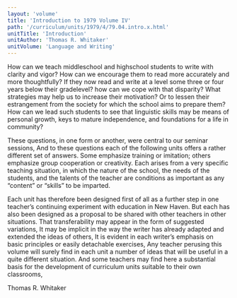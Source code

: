 ```yaml
---
layout: 'volume'
title: 'Introduction to 1979 Volume IV'
path: '/curriculum/units/1979/4/79.04.intro.x.html'
unitTitle: 'Introduction'
unitAuthor: 'Thomas R. Whitaker'
unitVolume: 'Language and Writing'
---
```


<body>
 <p>
  How can we teach middleschool and highschool students to write with clarity and vigor? How can we encourage them to read more accurately and more thoughtfully? If they now read and write at a level some three or four years below their gradelevel? how can we cope with that disparity? What strategies may help us to increase their motivation? Or to lessen their estrangement from the society for which the school aims to prepare them? How can we lead such students to see that linguistic skills may be means of personal growth, keys to mature independence, and foundations for a life in community?
 </p>
 <p>
  These questions, in one form or another, were central to our seminar sessions, And to these questions each of the following units offers a rather different set of answers. Some emphasize training or imitation; others emphasize group cooperation or creativity. Each arises from a very specific teaching situation, in which the nature of the school, the needs of the students, and the talents of the teacher are conditions as important as any “content” or “skills” to be imparted.
 </p>
 <p>
  Each unit has therefore been designed first of all as a further step in one teacher’s continuing experiment with education in New Haven. But each has also been designed as a proposal to be shared with other teachers in other situations. That transferability may appear in the form of suggested variations, It may be implicit in the way the writer has already adapted and extended the ideas of others, It is evident in each writer’s emphasis on basic principles or easily detachable exercises, Any teacher perusing this volume will surely find in each unit a number of ideas that will be useful in a quite different situation. And some teachers may find here a substantial basis for the development of curriculum units suitable to their own classrooms,
 </p>
 <p>
  Thomas R. Whitaker
 </p>

</body>
